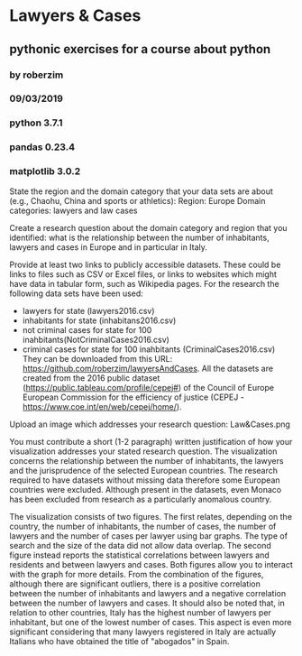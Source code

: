 # Lawyers & Cases
## pythonic exercises for a course about python
### by roberzim
### 09/03/2019
### python 3.7.1 
### pandas 0.23.4 
### matplotlib 3.0.2 

State the region and the domain category that your data sets are about (e.g., Chaohu, China and sports or athletics):
Region: Europe
Domain categories: lawyers and law cases

Create a research question about the domain category and region that you identified:
what is the relationship between the number of inhabitants, lawyers and cases in Europe and in particular in Italy.

Provide at least two links to publicly accessible datasets. These could be links to files such as CSV or Excel files, or links to websites which might have data in tabular form, such as Wikipedia pages.
For the research the following data sets have been used:
- lawyers for state (lawyers2016.csv)
- inhabitants for state (inhabitans2016.csv)
- not criminal cases for state for 100 inahbitants(NotCriminalCases2016.csv)
- criminal cases for state for 100 inahbitants (CriminalCases2016.csv)
They can be downloaded from this URL: https://github.com/roberzim/lawyersAndCases.
All the datasets are created from the 2016 public dataset (https://public.tableau.com/profile/cepej#) of the Council of Europe European Commission for the efficiency of justice (CEPEJ - https://www.coe.int/en/web/cepej/home/). 

Upload an image which addresses your research question: Law&Cases.png

You must contribute a short (1-2 paragraph) written justification of how your visualization addresses your stated research question.
The visualization concerns the relationship between the number of inhabitants, the lawyers and the jurisprudence of the selected European countries.
The research required to have datasets without missing data therefore some European countries were excluded. Although present in the datasets, even Monaco has been excluded from research as a particularly anomalous country.

The visualization consists of two figures. The first relates, depending on the country, the number of inhabitants, the number of cases, the number of lawyers and the number of cases per lawyer using bar graphs. The type of search and the size of the data did not allow data overlap.
The second figure instead reports the statistical correlations between lawyers and residents and between lawyers and cases.
Both figures allow you to interact with the graph for more details.
From the combination of the figures, although there are significant outliers, there is a positive correlation between the number of inhabitants and lawyers and a negative correlation between the number of lawyers and cases.
It should also be noted that, in relation to other countries, Italy has the highest number of lawyers per inhabitant, but one of the lowest number of cases. This aspect is even more significant considering that many lawyers registered in Italy are actually Italians who have obtained the title of "abogados" in Spain.




